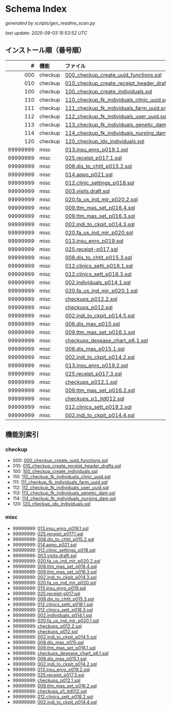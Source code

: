 # Schema Index

_generated by scripts/gen_readme_scan.py_

_last update: 2025-09-03 15:53:52 UTC_

## インストール順（番号順）

| # | 機能 | ファイル |
|---:|:---|:---|
| 000 | checkup | [000_checkup_create_uuid_functions.sql](patches/000_checkup_create_uuid_functions.sql) |
| 010 | checkup | [010_checkup_create_receipt_header_drafts.sql](patches/010_checkup_create_receipt_header_drafts.sql) |
| 100 | checkup | [100_checkup_create_individuals.sql](patches/100_checkup_create_individuals.sql) |
| 110 | checkup | [110_checkup_fk_individuals_clinic_uuid.sql](patches/110_checkup_fk_individuals_clinic_uuid.sql) |
| 111 | checkup | [111_checkup_fk_individuals_farm_uuid.sql](patches/111_checkup_fk_individuals_farm_uuid.sql) |
| 112 | checkup | [112_checkup_fk_individuals_user_uuid.sql](patches/112_checkup_fk_individuals_user_uuid.sql) |
| 113 | checkup | [113_checkup_fk_individuals_genetic_dam.sql](patches/113_checkup_fk_individuals_genetic_dam.sql) |
| 114 | checkup | [114_checkup_fk_individuals_nursing_dam.sql](patches/114_checkup_fk_individuals_nursing_dam.sql) |
| 120 | checkup | [120_checkup_idx_individuals.sql](patches/120_checkup_idx_individuals.sql) |
| 99999999 | misc | [013.insu_enro_p019.1.sql](patches/013.insu_enro_p019.1.sql) |
| 99999999 | misc | [025.receipt_p017.1.sql](patches/025.receipt_p017.1.sql) |
| 99999999 | misc | [008.dis_to_chtit_p015.2.sql](patches/008.dis_to_chtit_p015.2.sql) |
| 99999999 | misc | [014.appo_p021.sql](patches/014.appo_p021.sql) |
| 99999999 | misc | [012.clinic_settings_p018.sql](patches/012.clinic_settings_p018.sql) |
| 99999999 | misc | [003.visits.draft.sql](patches/003.visits.draft.sql) |
| 99999999 | misc | [020.fa_us_ind_mir_p020.2.sql](patches/020.fa_us_ind_mir_p020.2.sql) |
| 99999999 | misc | [009.ttm_mas_set_p016.4.sql](patches/009.ttm_mas_set_p016.4.sql) |
| 99999999 | misc | [009.ttm_mas_set_p016.3.sql](patches/009.ttm_mas_set_p016.3.sql) |
| 99999999 | misc | [002.indi_to_ckpit_p014.3.sql](patches/002.indi_to_ckpit_p014.3.sql) |
| 99999999 | misc | [020.fa_us_ind_mir_p020.sql](patches/020.fa_us_ind_mir_p020.sql) |
| 99999999 | misc | [013.insu_enro_p019.sql](patches/013.insu_enro_p019.sql) |
| 99999999 | misc | [025.receipt-p017.sql](patches/025.receipt-p017.sql) |
| 99999999 | misc | [008.dis_to_chtit_p015.3.sql](patches/008.dis_to_chtit_p015.3.sql) |
| 99999999 | misc | [012.clinics_setti_p018.1.sql](patches/012.clinics_setti_p018.1.sql) |
| 99999999 | misc | [012.clinics_sett_p018.3.sql](patches/012.clinics_sett_p018.3.sql) |
| 99999999 | misc | [002.individuals_p014.1.sql](patches/002.individuals_p014.1.sql) |
| 99999999 | misc | [020.fa_us_ind_mir_p020.1.sql](patches/020.fa_us_ind_mir_p020.1.sql) |
| 99999999 | misc | [checkups_p012.2.sql](patches/checkups_p012.2.sql) |
| 99999999 | misc | [checkups_p012.sql](patches/checkups_p012.sql) |
| 99999999 | misc | [002.indi_to_ckpit_p014.5.sql](patches/002.indi_to_ckpit_p014.5.sql) |
| 99999999 | misc | [008.dis_mas_p015.sql](patches/008.dis_mas_p015.sql) |
| 99999999 | misc | [009.ttm_mas_set_p016.1.sql](patches/009.ttm_mas_set_p016.1.sql) |
| 99999999 | misc | [checkups_desease_chart_p6.1.sql](patches/checkups_desease_chart_p6.1.sql) |
| 99999999 | misc | [008.dis_mas_p015.1.sql](patches/008.dis_mas_p015.1.sql) |
| 99999999 | misc | [002.indi_to_ckpit_p014.2.sql](patches/002.indi_to_ckpit_p014.2.sql) |
| 99999999 | misc | [013.insu_enro_p019.2.sql](patches/013.insu_enro_p019.2.sql) |
| 99999999 | misc | [025.receipt_p017.3.sql](patches/025.receipt_p017.3.sql) |
| 99999999 | misc | [checkups_p012.1.sql](patches/checkups_p012.1.sql) |
| 99999999 | misc | [009.ttm_mas_set_p016.2.sql](patches/009.ttm_mas_set_p016.2.sql) |
| 99999999 | misc | [checkups_p1_itd012.sql](patches/checkups_p1_itd012.sql) |
| 99999999 | misc | [012.clinics_sett_p018.2.sql](patches/012.clinics_sett_p018.2.sql) |
| 99999999 | misc | [002.indi_to_ckpit_p014.4.sql](patches/002.indi_to_ckpit_p014.4.sql) |

## 機能別索引

### checkup
- 000: [000_checkup_create_uuid_functions.sql](patches/000_checkup_create_uuid_functions.sql)
- 010: [010_checkup_create_receipt_header_drafts.sql](patches/010_checkup_create_receipt_header_drafts.sql)
- 100: [100_checkup_create_individuals.sql](patches/100_checkup_create_individuals.sql)
- 110: [110_checkup_fk_individuals_clinic_uuid.sql](patches/110_checkup_fk_individuals_clinic_uuid.sql)
- 111: [111_checkup_fk_individuals_farm_uuid.sql](patches/111_checkup_fk_individuals_farm_uuid.sql)
- 112: [112_checkup_fk_individuals_user_uuid.sql](patches/112_checkup_fk_individuals_user_uuid.sql)
- 113: [113_checkup_fk_individuals_genetic_dam.sql](patches/113_checkup_fk_individuals_genetic_dam.sql)
- 114: [114_checkup_fk_individuals_nursing_dam.sql](patches/114_checkup_fk_individuals_nursing_dam.sql)
- 120: [120_checkup_idx_individuals.sql](patches/120_checkup_idx_individuals.sql)

### misc
- 99999999: [013.insu_enro_p019.1.sql](patches/013.insu_enro_p019.1.sql)
- 99999999: [025.receipt_p017.1.sql](patches/025.receipt_p017.1.sql)
- 99999999: [008.dis_to_chtit_p015.2.sql](patches/008.dis_to_chtit_p015.2.sql)
- 99999999: [014.appo_p021.sql](patches/014.appo_p021.sql)
- 99999999: [012.clinic_settings_p018.sql](patches/012.clinic_settings_p018.sql)
- 99999999: [003.visits.draft.sql](patches/003.visits.draft.sql)
- 99999999: [020.fa_us_ind_mir_p020.2.sql](patches/020.fa_us_ind_mir_p020.2.sql)
- 99999999: [009.ttm_mas_set_p016.4.sql](patches/009.ttm_mas_set_p016.4.sql)
- 99999999: [009.ttm_mas_set_p016.3.sql](patches/009.ttm_mas_set_p016.3.sql)
- 99999999: [002.indi_to_ckpit_p014.3.sql](patches/002.indi_to_ckpit_p014.3.sql)
- 99999999: [020.fa_us_ind_mir_p020.sql](patches/020.fa_us_ind_mir_p020.sql)
- 99999999: [013.insu_enro_p019.sql](patches/013.insu_enro_p019.sql)
- 99999999: [025.receipt-p017.sql](patches/025.receipt-p017.sql)
- 99999999: [008.dis_to_chtit_p015.3.sql](patches/008.dis_to_chtit_p015.3.sql)
- 99999999: [012.clinics_setti_p018.1.sql](patches/012.clinics_setti_p018.1.sql)
- 99999999: [012.clinics_sett_p018.3.sql](patches/012.clinics_sett_p018.3.sql)
- 99999999: [002.individuals_p014.1.sql](patches/002.individuals_p014.1.sql)
- 99999999: [020.fa_us_ind_mir_p020.1.sql](patches/020.fa_us_ind_mir_p020.1.sql)
- 99999999: [checkups_p012.2.sql](patches/checkups_p012.2.sql)
- 99999999: [checkups_p012.sql](patches/checkups_p012.sql)
- 99999999: [002.indi_to_ckpit_p014.5.sql](patches/002.indi_to_ckpit_p014.5.sql)
- 99999999: [008.dis_mas_p015.sql](patches/008.dis_mas_p015.sql)
- 99999999: [009.ttm_mas_set_p016.1.sql](patches/009.ttm_mas_set_p016.1.sql)
- 99999999: [checkups_desease_chart_p6.1.sql](patches/checkups_desease_chart_p6.1.sql)
- 99999999: [008.dis_mas_p015.1.sql](patches/008.dis_mas_p015.1.sql)
- 99999999: [002.indi_to_ckpit_p014.2.sql](patches/002.indi_to_ckpit_p014.2.sql)
- 99999999: [013.insu_enro_p019.2.sql](patches/013.insu_enro_p019.2.sql)
- 99999999: [025.receipt_p017.3.sql](patches/025.receipt_p017.3.sql)
- 99999999: [checkups_p012.1.sql](patches/checkups_p012.1.sql)
- 99999999: [009.ttm_mas_set_p016.2.sql](patches/009.ttm_mas_set_p016.2.sql)
- 99999999: [checkups_p1_itd012.sql](patches/checkups_p1_itd012.sql)
- 99999999: [012.clinics_sett_p018.2.sql](patches/012.clinics_sett_p018.2.sql)
- 99999999: [002.indi_to_ckpit_p014.4.sql](patches/002.indi_to_ckpit_p014.4.sql)

